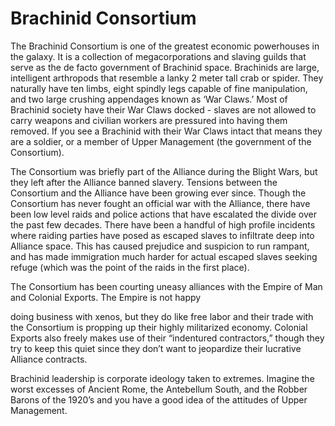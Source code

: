 # Brachinid Consortium

The Brachinid Consortium is one of the greatest economic powerhouses in the galaxy. It is a collection of megacorporations and slaving guilds that serve as the de facto government of Brachinid space. Brachinids are large, intelligent arthropods that resemble a lanky 2 meter tall crab or spider. They naturally have ten limbs, eight spindly legs capable of fine manipulation, and two large crushing appendages known as ‘War Claws.’ Most of Brachinid society have their War Claws docked - slaves are not allowed to carry weapons and civilian workers are pressured into having them removed. If you see a Brachinid with their War Claws intact that means they are a soldier, or a member of Upper Management (the government of the Consortium).

The Consortium was briefly part of the Alliance during the Blight Wars, but they left after the Alliance banned slavery. Tensions between the Consortium and the Alliance have been growing ever since. Though the Consortium has never fought an official war with the Alliance, there have been low level raids and police actions that have escalated the divide over the past few decades. There have been a handful of high profile incidents where raiding parties have posed as escaped slaves to infiltrate deep into Alliance space. This has caused prejudice and suspicion to run rampant, and has made immigration much harder for actual escaped slaves seeking refuge (which was the point of the raids in the first place).

The Consortium has been courting uneasy alliances with the Empire of Man and Colonial Exports. The Empire is not happy

doing business with xenos, but they do like free labor and their trade with the Consortium is propping up their highly militarized economy. Colonial Exports also freely makes use of their “indentured contractors,” though they try to keep this quiet since they don’t want to jeopardize their lucrative Alliance contracts.

Brachinid leadership is corporate ideology taken to extremes. Imagine the worst excesses of Ancient Rome, the Antebellum South, and the Robber Barons of the 1920’s and you have a good idea of the attitudes of Upper Management.